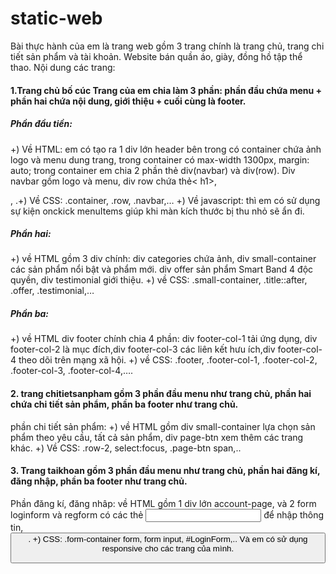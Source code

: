# static-web
Bài thực hành của em là  trang web gồm 3 trang chính là trang chủ, trang chi tiết sản phẩm và tài khoản. Website bán quần áo, giày, đồng hồ tập thể thao. Nội dung các trang: 
#### 1.Trang chủ bố cúc Trang của em chia làm 3 phần: phần đầu chứa menu + phần hai chứa nội dung, giới thiệu + cuối cùng là footer.
##### Phần đầu tiền: 
+) Về HTML: em có tạo ra 1 div lớn header bên trong có container chứa ảnh logo  và menu dung trang,  trong container  có max-width 1300px, margin: auto;  trong container em chia 2 phần thẻ div(navbar) và div(row). Div navbar gồm logo và menu, div row chứa thẻ< h1>,<p>, <img>.+) Về CSS: .container, .row, .navbar,… +) Về javascript: thì em có sử dụng sự kiện onckick menuItems giúp khi màn kích thước bị thu nhỏ sẽ ẩn  đi.<br>
 ##### Phần hai:
 +) về HTML gồm 3 div chính: div categories chứa ảnh, div small-container các sản phẩm nổi           bật và phẩm mới. div offer sản phẩm Smart Band 4 độc quyền, div testimonial giới thiệu. +) về CSS:  .small-container, .title::after, .offer, .testimonial,…
##### Phần ba:
+) về HTML div footer chính chia 4 phần: div footer-col-1 tải ứng dụng, div footer-col-2 là mục đích,div footer-col-3 các liên kết hưu ích,div footer-col-4 theo dõi trên mạng xã hội. +) về CSS: .footer, .footer-col-1, .footer-col-2, .footer-col-3, .footer-col-4,….
#### 2. trang chitietsanpham gồm 3 phần đầu menu như trang chủ, phần hai chứa chi tiết sản phẩm, phần ba footer như trang chủ.
phần chi tiết sản phẩm: +) về HTML gồm div small-container lựa chọn sản phẩm theo yêu cầu, tất cả sản phẩm, div page-btn xem thêm các trang khác. +) Về CSS: .row-2, select:focus, .page-btn span,.. 
#### 3. Trang taikhoan gồm 3 phần đầu menu như trang chủ, phần hai đăng kí, đăng nhập, phần ba footer như trang chủ.
Phần đăng kí, đăng nhâp: về HTML gồm 1 div lớn account-page, và 2 form loginform và regform có các thẻ <input> để nhập thông tin, <button> . +) CSS: .form-container form, form input, #LoginForm,..
Và em có sử dụng responsive cho các trang của mình.

